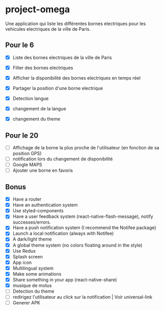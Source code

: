 # project-omega

Une application qui liste les différentes bornes electriques pour les vehicules electriques de la ville de Paris.

## Pour le 6
- [x]  Liste des bornes electriques de la ville de Paris
- [x]  Filter des bornes electriques
- [x]  Afficher la disponibilité des bornes electriques en temps réel
- [x]  Partager la position d'une borne electrique
- [x]  Detection langue 
- [x] changement de la langue
- [x]  changement du theme 


## Pour le 20
- [ ]  Affichage de la borne la plus proche de l'utilisateur (en fonction de sa position GPS)
- [ ]  notification lors du changement de disponibilité
- [ ]  Google MAPS
- [ ]  Ajouter une borne en favoris

## Bonus
- [x]  Have a router
- [x]  Have an authentication system
- [x]  Use styled-components
- [x]  Have a user feedback system (react-native-flash-message), notify successes/errors.
- [x]  Have a push notification system (I recommend the Notifee package)
- [x]  Launch a local notification (always with Notifee)
- [x]  A dark/light theme
- [x]  A global theme system (no colors floating around in the style)
- [x]  Use Redux
- [x]  Splash screen
- [x]  App icon
- [x]  Multilingual system
- [x]  Make some animations
- [x]  Share something in your app (react-native-share)
- [x]  musique de motus
- [ ]  Detection du theme
- [ ]  redirigez l'utilisateur au click sur la notification | Voir universal-link
- [ ]  Generer APK
